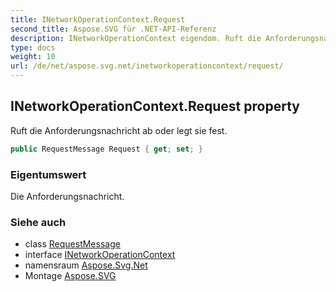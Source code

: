 ```yaml
---
title: INetworkOperationContext.Request
second_title: Aspose.SVG für .NET-API-Referenz
description: INetworkOperationContext eigendom. Ruft die Anforderungsnachricht ab oder legt sie fest.
type: docs
weight: 10
url: /de/net/aspose.svg.net/inetworkoperationcontext/request/
---
```

## INetworkOperationContext.Request property

Ruft die Anforderungsnachricht ab oder legt sie fest.

```csharp
public RequestMessage Request { get; set; }
```

### Eigentumswert

Die Anforderungsnachricht.

### Siehe auch

* class [RequestMessage](../../requestmessage/)
* interface [INetworkOperationContext](../)
* namensraum [Aspose.Svg.Net](../../inetworkoperationcontext/)
* Montage [Aspose.SVG](../../../)


